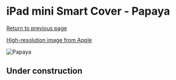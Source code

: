 # iPad mini Smart Cover - Papaya

[Return to previous page](/ipad_mini4)

[High-resolution image from Apple](https://store.storeimages.cdn-apple.com/8756/as-images.apple.com/is/MVQG2?wid=4500&hei=4500&fmt=png)

<div style="width: 512px"><img src="/almost_uncompressed/MVQG2.webp" alt="Papaya"></div>

## Under construction
